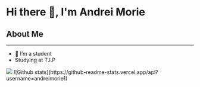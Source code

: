 <h1> Hi there 👋, I'm Andrei Morie </h1>

<h2>About Me</h2>
<hr>

- 🔭 I’m a student
- Studying at T.I.P

<img src="[https://media.giphy.com/media/v1.Y2lkPTc5MGI3NjExbWNqcGQ3cG1rY2pma3pzZTI3bGFoNHU5dzhzZmY4OHBrOTBiZXZ4bSZlcD12MV9naWZzX3NlYXJjaCZjdD1n/xDpB3lRInUYla/giphy.gif](https://media.giphy.com/media/HjheuybfwDGnu/giphy.gif?cid=790b7611mcjpd7pmkcjfkzse27lah4u9w8sff88pk90bevxm&ep=v1_gifs_search&rid=giphy.gif&ct=g)https://media.giphy.com/media/HjheuybfwDGnu/giphy.gif?cid=790b7611mcjpd7pmkcjfkzse27lah4u9w8sff88pk90bevxm&ep=v1_gifs_search&rid=giphy.gif&ct=g">
![Github stats](https://github-readme-stats.vercel.app/api?username=andreimorie1)
